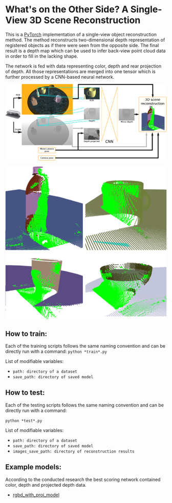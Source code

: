 # What's on the Other Side? A Single-View 3D Scene Reconstruction

This is a [PyTorch](https://github.com/pytorch/pytorch) implementation of a single-view object reconstruction method.
The method reconstructs two-dimensional depth representation of registered objects as if there were seen from the opposite side.
The final result is a depth map which can be used to infer back-view point cloud data in order to fill in the lacking shape.

The network is fed with data representing color, depth and rear projection of depth.
All those representations are merged into one tensor which is further processed by a CNN-based neural network.

![alt text](./images/architecture.png)

![alt text](./images/results_pcl.png)

## How to train:
Each of the training scripts follows the same naming convention and can be directly run with a command:
```python *train*.py```

List of modifiable variables:
- `path: directory of a dataset`
- `save_path: directory of saved model`

## How to test:
Each of the testing scripts follows the same naming convention and can be directly run with a command:

```python *test*.py```

List of modifiable variables:
- `path: directory of a dataset`
- `save_path: directory of saved model`
- `images_save_path: directory of reconstruction results`

## Example models:
According to the conducted research the best scoring network contained color, depth and projected depth data.
- [rgbd_with_proj_model](https://drive.google.com/drive/folders/1ewI_Vz6eS9ifJqqvmLXX5yRYG2MqdQy5?usp=sharing)
